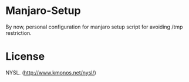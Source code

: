# Manjaro-Setup
By now, personal configuration for manjaro setup script for avoiding /tmp restriction.

# License
NYSL. (http://www.kmonos.net/nysl/)
